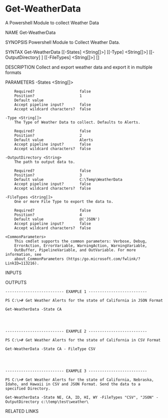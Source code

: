 # Get-WeatherData
A Powershell Module to collect Weather Data

NAME
    Get-WeatherData
    
SYNOPSIS
    Powershell Module to Collect Weather Data.
    
    
SYNTAX
    Get-WeatherData [[-States] <String[]>] [[-Type] <String[]>] [[-OutputDirectory] <String>] [[-FileTypes] <String[]>] 
    [<CommonParameters>]
    
    
DESCRIPTION
    Collect and export weather data and export it in multiple formats
    

PARAMETERS
    -States <String[]>
        
        Required?                    false
        Position?                    1
        Default value                
        Accept pipeline input?       false
        Accept wildcard characters?  false
        
    -Type <String[]>
        The Type of Weather Data to collect. Defaults to Alerts.
        
        Required?                    false
        Position?                    2
        Default value                Alerts
        Accept pipeline input?       false
        Accept wildcard characters?  false
        
    -OutputDirectory <String>
        The path to output data to.
        
        Required?                    false
        Position?                    3
        Default value                C:\Temp\WeatherData
        Accept pipeline input?       false
        Accept wildcard characters?  false
        
    -FileTypes <String[]>
        One or more File Type to export the data to.
        
        Required?                    false
        Position?                    4
        Default value                @('JSON')
        Accept pipeline input?       false
        Accept wildcard characters?  false
        
    <CommonParameters>
        This cmdlet supports the common parameters: Verbose, Debug,
        ErrorAction, ErrorVariable, WarningAction, WarningVariable,
        OutBuffer, PipelineVariable, and OutVariable. For more information, see 
        about_CommonParameters (https:/go.microsoft.com/fwlink/?LinkID=113216). 
    
INPUTS
    
OUTPUTS
    
    -------------------------- EXAMPLE 1 --------------------------
    
    PS C:\># Get Weather Alerts for the state of California in JSON Format
    
    Get-WeatherData -State CA
    
    
    
    
    -------------------------- EXAMPLE 2 --------------------------
    
    PS C:\># Get Weather Alerts for the state of California in CSV Format
    
    Get-WeatherData -State CA - FileType CSV
    
    
    
    
    -------------------------- EXAMPLE 3 --------------------------
    
    PS C:\># Get Weather Alerts for the state of California, Nebraska, Idaho, and Hawaii in CSV and JSON Format. Send the data to a 
    specified Directory.
    
    Get-WeatherData -State NE, CA, ID, HI, WY -FileTypes "CSV", "JSON" -OutputDirectory c:\temp\test\weather\
    
    
    
    
    
RELATED LINKS
